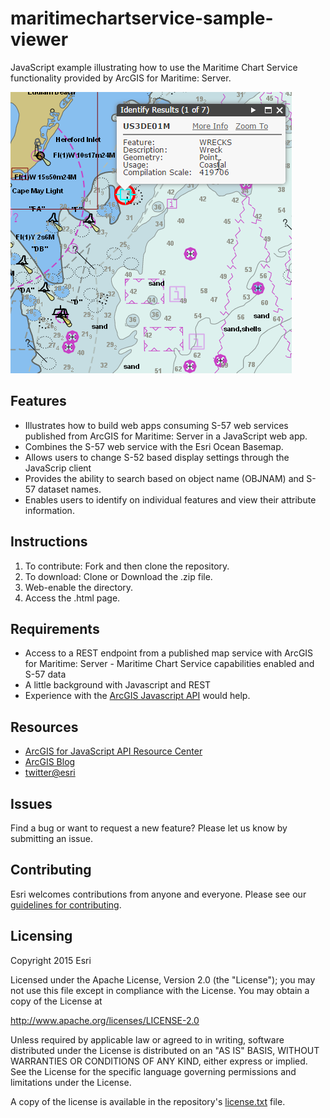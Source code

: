 # maritimechartservice-sample-viewer

JavaScript example illustrating how to use the Maritime Chart Service functionality provided by ArcGIS for Maritime: Server.

![App](maritimechartservice-sample-viewer.png)

## Features
* Illustrates how to build web apps consuming S-57 web services published from ArcGIS for Maritime: Server in a JavaScript web app.
* Combines the S-57 web service with the Esri Ocean Basemap.
* Allows users to change S-52 based display settings through the JavaScrip client
* Provides the ability to search based on object name (OBJNAM) and S-57 dataset names.
* Enables users to identify on individual features and view their attribute information.

## Instructions

1.	To contribute: Fork and then clone the repository.  
2.	To download: Clone or Download the .zip file.
3. Web-enable the directory.
4. Access the .html page.

## Requirements

* Access to a REST endpoint from a published map service with ArcGIS for Maritime: Server - Maritime Chart Service capabilities enabled and S-57 data 
* A little background with Javascript and REST
* Experience with the [ArcGIS Javascript API](http://www.esri.com/) would help.

## Resources

* [ArcGIS for JavaScript API Resource Center](http://help.arcgis.com/en/webapi/javascript/arcgis/index.html)
* [ArcGIS Blog](http://blogs.esri.com/esri/arcgis/)
* [twitter@esri](http://twitter.com/esri)

## Issues

Find a bug or want to request a new feature?  Please let us know by submitting an issue.

## Contributing

Esri welcomes contributions from anyone and everyone. Please see our [guidelines for contributing](https://github.com/esri/contributing).

## Licensing
Copyright 2015 Esri

Licensed under the Apache License, Version 2.0 (the "License");
you may not use this file except in compliance with the License.
You may obtain a copy of the License at

   http://www.apache.org/licenses/LICENSE-2.0

Unless required by applicable law or agreed to in writing, software
distributed under the License is distributed on an "AS IS" BASIS,
WITHOUT WARRANTIES OR CONDITIONS OF ANY KIND, either express or implied.
See the License for the specific language governing permissions and
limitations under the License.

A copy of the license is available in the repository's [license.txt](license.txt) file.
